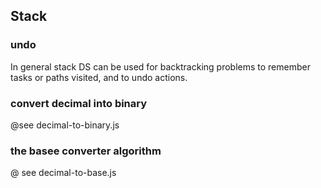 ## Stack

### undo
In general stack DS can be used for backtracking problems to remember tasks or paths visited, and to undo actions. 

### convert decimal into binary 
@see decimal-to-binary.js

### the basee converter algorithm
@ see decimal-to-base.js

